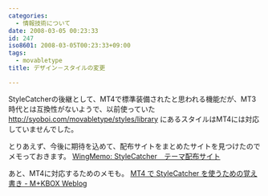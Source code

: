 ```yaml
---
categories:
  - 情報技術について
date: 2008-03-05 00:23:33
id: 247
iso8601: 2008-03-05T00:23:33+09:00
tags:
  - movabletype
title: デザイン－スタイルの変更

---
```


StyleCatcherの後継として、MT4で標準装備されたと思われる機能だが、MT3時代とは互換性がないようで、以前使っていた
http://syoboi.com/movabletype/styles/library
にあるスタイルはMT4には対応していませんでした。

とりあえず、今後に期待を込めて、配布サイトをまとめたサイトを見つけたのでメモっておきます。
<a title="WingMemo: StyleCatcher　テーマ配布サイト" href="http://wing.w-museum.com/200609251452.html">WingMemo: StyleCatcher　テーマ配布サイト</a>

あと、MT4に対応するためのメモも。
<a title="MT4 で StyleCatcher を使うための覚え書き - M+KBOX Weblog" href="http://mk-box.com/weblog/movable_type/mt4_stylecatcher.html">MT4 で StyleCatcher を使うための覚え書き - M+KBOX Weblog</a>
